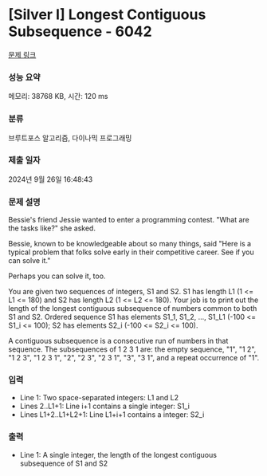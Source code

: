 # [Silver I] Longest Contiguous Subsequence - 6042 

[문제 링크](https://www.acmicpc.net/problem/6042) 

### 성능 요약

메모리: 38768 KB, 시간: 120 ms

### 분류

브루트포스 알고리즘, 다이나믹 프로그래밍

### 제출 일자

2024년 9월 26일 16:48:43

### 문제 설명

<p>Bessie's friend Jessie wanted to enter a programming contest. "What are the tasks like?" she asked.</p>

<p>Bessie, known to be knowledgeable about so many things, said "Here is a typical problem that folks solve early in their competitive career. See if you can solve it."</p>

<p>Perhaps you can solve it, too.</p>

<p>You are given two sequences of integers, S1 and S2. S1 has length L1 (1 <= L1 <= 180) and S2 has length L2 (1 <= L2 <= 180). Your job is to print out the length of the longest contiguous subsequence of numbers common to both S1 and S2. Ordered sequence S1 has elements S1_1, S1_2, ..., S1_L1 (-100 <= S1_i <= 100); S2 has elements S2_i (-100 <= S2_i <= 100).</p>

<p>A contiguous subsequence is a consecutive run of numbers in that sequence. The subsequences of 1 2 3 1 are: the empty sequence, "1", "1 2", "1 2 3", "1 2 3 1", "2", "2 3", "2 3 1", "3", "3 1", and a repeat occurrence of "1".</p>

### 입력 

 <ul>
	<li>Line 1: Two space-separated integers: L1 and L2</li>
	<li>Lines 2..L1+1: Line i+1 contains a single integer: S1_i</li>
	<li>Lines L1+2..L1+L2+1: Line L1+i+1 contains a integer: S2_i</li>
</ul>

<p> </p>

### 출력 

 <ul>
	<li>Line 1: A single integer, the length of the longest contiguous subsequence of S1 and S2</li>
</ul>

<p> </p>

